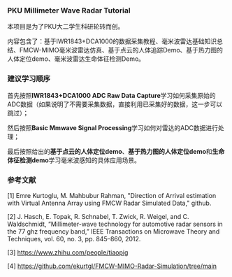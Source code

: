 ### PKU Millimeter Wave Radar Tutorial

本项目是为了PKU大二学生科研轮转而创。

内容包含了：基于IWR1843+DCA1000的数据采集教程、毫米波雷达基础知识总结、FMCW-MIMO毫米波雷达仿真、基于点云的人体追踪Demo、基于热力图的人体定位demo、毫米波雷达生命体征检测Demo。

### 建议学习顺序
首先按照**IWR1843+DCA1000 ADC Raw Data Capture**学习如何采集原始的ADC数据（如果说明了不需要采集数据，直接利用已采集好的数据，这一步可以跳过）；

然后按照**Basic Mmwave Signal Processing**学习如何对雷达的ADC数据进行处理；

最后按照给出的**基于点云的人体定位demo**、**基于热力图的人体定位demo**和**生命体征检测demo**学习毫米波感知的具体应用场景。

### 参考文献

[1] Emre Kurtoglu, M. Mahbubur Rahman, "Direction of Arrival estimation with Virtual Antenna Array using FMCW Radar Simulated Data," github.

[2] J. Hasch, E. Topak, R. Schnabel, T. Zwick, R. Weigel, and C. Waldschmidt, “Millimeter-wave technology for automotive radar sensors in the 77 ghz frequency band,” IEEE Transactions on Microwave Theory and Techniques, vol. 60, no. 3, pp. 845–860, 2012.

[3] https://www.zhihu.com/people/tiaopig

[4] https://github.com/ekurtgl/FMCW-MIMO-Radar-Simulation/tree/main



